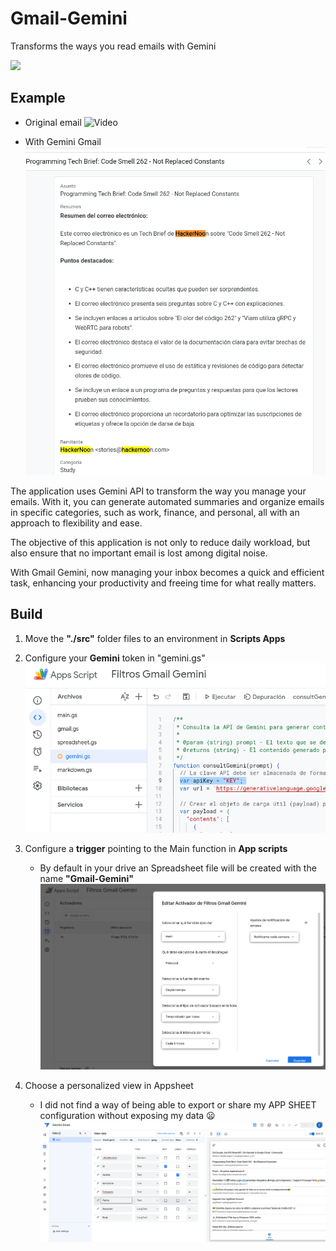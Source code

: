 # Gmail-Gemini
Transforms the ways you read emails with Gemini

[![](https://markdown-videos-api.jorgenkh.no/youtube/HikVSo_nPa0)](https://youtu.be/HikVSo_nPa0)


## Example
* Original email
![Video](video/gmail-original.gif)

* With Gemini Gmail
![resumen](img/imagen-3.png)

The application uses Gemini API to transform the way you manage your emails. With it, you can generate automated summaries and organize emails in specific categories, such as work, finance, and personal, all with an approach to flexibility and ease.

The objective of this application is not only to reduce daily workload, but also ensure that no important email is lost among digital noise.

With Gmail Gemini, now managing your inbox becomes a quick and efficient task, enhancing your productivity and freeing time for what really matters.

## Build
1. Move the **"./src"** folder files to an environment in **Scripts Apps**
2. Configure your **Gemini** token in "gemini.gs"
![alt text](img/image-1.png)
3. Configure a **trigger** pointing to the Main function in **App scripts**
    * By default in your drive an Spreadsheet file will be created with the name **"Gmail-Gemini"**
![Trigger](img/image.png)

4. Choose a personalized view in Appsheet
    * I did not find a way of being able to export or share my APP SHEET configuration without exposing my data 😦
![Config App Sheet](img/image-2.png)